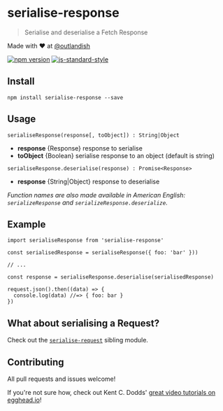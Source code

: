 # serialise-response

> Serialise and deserialise a Fetch Response

Made with ❤ at [@outlandish](http://www.twitter.com/outlandish)

<a href="http://badge.fury.io/js/serialise-response"><img alt="npm version" src="https://badge.fury.io/js/serialise-response.svg"></a>
[![js-standard-style](https://img.shields.io/badge/code%20style-standard-brightgreen.svg)](http://standardjs.com/)

## Install

    npm install serialise-response --save

## Usage

`serialiseResponse(response[, toObject]) : String|Object`

- __response__ {Response} response to serialise
- __toObject__ {Boolean} serialise response to an object (default is string)

`serialiseResponse.deserialise(response) : Promise<Response>`

- __response__ {String|Object} response to deserialise

_Function names are also made available in American English: `serializeResponse` and `serializeResponse.deserialize`._

## Example

    import serialiseResponse from 'serialise-response'

    const serialisedResponse = serialiseResponse({ foo: 'bar' }))

    // ...

    const response = serialiseResponse.deserialise(serialisedResponse)

    request.json().then((data) => {
      console.log(data) //=> { foo: bar }
    })

## What about serialising a Request?

Check out the [`serialise-request`](https://github.com/sdgluck/serialise-request) sibling module.

## Contributing

All pull requests and issues welcome!

If you're not sure how, check out Kent C. Dodds' [great video tutorials on egghead.io](https://egghead.io/lessons/javascript-identifying-how-to-contribute-to-an-open-source-project-on-github)!
